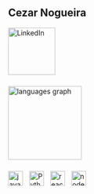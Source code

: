 
## Cezar Nogueira


<a href="https://www.linkedin.com/in/cezar-nogueira-dev/" target="_blank">
  <img src="https://upload.wikimedia.org/wikipedia/commons/thumb/8/81/LinkedIn_icon.svg/1024px-LinkedIn_icon.svg.png" width="96" alt="LinkedIn" />
</a>

###

<div align="left">
  <img src="https://github-readme-stats.vercel.app/api/top-langs?username=CezarNogueira&locale=en&hide_title=false&layout=compact&card_width=320&langs_count=5&theme=dracula&hide_border=false" height="150" alt="languages graph"  />
</div>

###

<div align="left">
  <img src="https://cdn.jsdelivr.net/gh/devicons/devicon/icons/javascript/javascript-original.svg" height="30" alt="javascript logo"  />
  <img width="5" />
  <img src="https://upload.wikimedia.org/wikipedia/commons/thumb/c/c3/Python-logo-notext.svg/1200px-Python-logo-notext.svg.png" height="30" alt="Python logo"  />
  <img width="5" />
  <img src="https://cdn.jsdelivr.net/gh/devicons/devicon/icons/react/react-original.svg" height="30" alt="react logo"  />
  <img width="5" />
  <img src="https://cdn.jsdelivr.net/gh/devicons/devicon/icons/nodejs/nodejs-original.svg" height="30" alt="nodejs logo"  />
</div>

